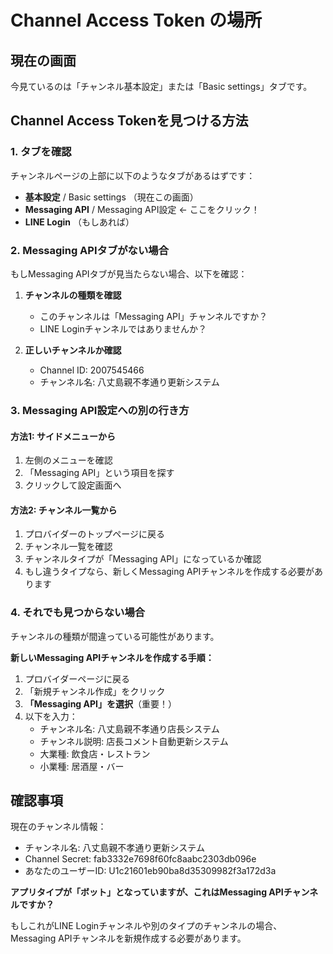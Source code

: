 # Channel Access Token の場所

## 現在の画面
今見ているのは「チャンネル基本設定」または「Basic settings」タブです。

## Channel Access Tokenを見つける方法

### 1. タブを確認
チャンネルページの上部に以下のようなタブがあるはずです：
- **基本設定** / Basic settings （現在この画面）
- **Messaging API** / Messaging API設定 ← ここをクリック！
- **LINE Login** （もしあれば）

### 2. Messaging APIタブがない場合
もしMessaging APIタブが見当たらない場合、以下を確認：

1. **チャンネルの種類を確認**
   - このチャンネルは「Messaging API」チャンネルですか？
   - LINE Loginチャンネルではありませんか？

2. **正しいチャンネルか確認**
   - Channel ID: 2007545466
   - チャンネル名: 八丈島親不孝通り更新システム

### 3. Messaging API設定への別の行き方

#### 方法1: サイドメニューから
1. 左側のメニューを確認
2. 「Messaging API」という項目を探す
3. クリックして設定画面へ

#### 方法2: チャンネル一覧から
1. プロバイダーのトップページに戻る
2. チャンネル一覧を確認
3. チャンネルタイプが「Messaging API」になっているか確認
4. もし違うタイプなら、新しくMessaging APIチャンネルを作成する必要があります

### 4. それでも見つからない場合

チャンネルの種類が間違っている可能性があります。

**新しいMessaging APIチャンネルを作成する手順：**
1. プロバイダーページに戻る
2. 「新規チャンネル作成」をクリック
3. **「Messaging API」を選択**（重要！）
4. 以下を入力：
   - チャンネル名: 八丈島親不孝通り店長システム
   - チャンネル説明: 店長コメント自動更新システム
   - 大業種: 飲食店・レストラン
   - 小業種: 居酒屋・バー

## 確認事項

現在のチャンネル情報：
- チャンネル名: 八丈島親不孝通り更新システム
- Channel Secret: fab3332e7698f60fc8aabc2303db096e
- あなたのユーザーID: U1c21601eb90ba8d35309982f3a172d3a

**アプリタイプが「ボット」となっていますが、これはMessaging APIチャンネルですか？**

もしこれがLINE Loginチャンネルや別のタイプのチャンネルの場合、Messaging APIチャンネルを新規作成する必要があります。